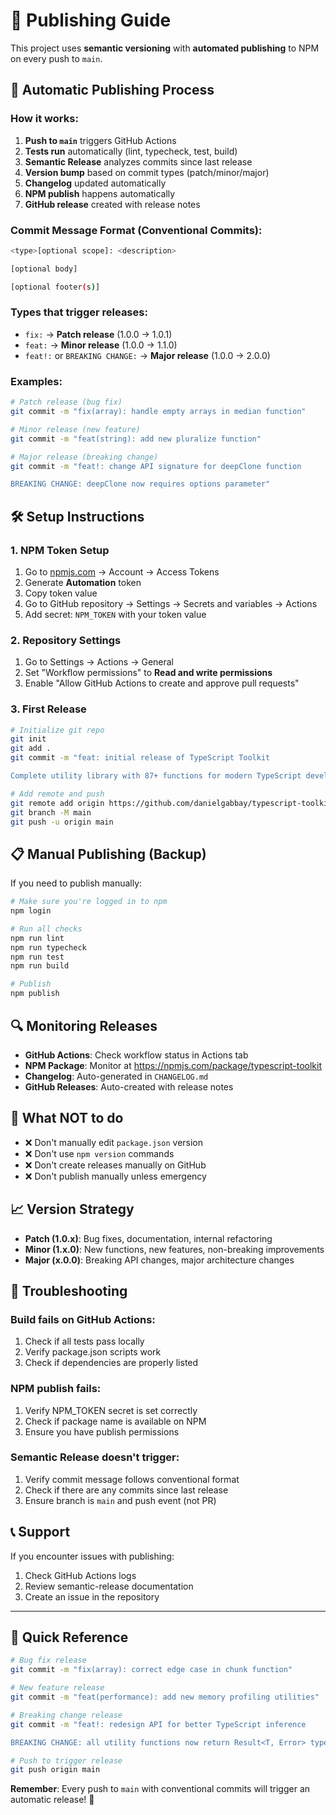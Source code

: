 # 🚀 Publishing Guide

This project uses **semantic versioning** with **automated publishing** to NPM on every push to `main`.

## 🔄 Automatic Publishing Process

### How it works:
1. **Push to `main`** triggers GitHub Actions
2. **Tests run** automatically (lint, typecheck, test, build)  
3. **Semantic Release** analyzes commits since last release
4. **Version bump** based on commit types (patch/minor/major)
5. **Changelog** updated automatically
6. **NPM publish** happens automatically
7. **GitHub release** created with release notes

### Commit Message Format (Conventional Commits):

```bash
<type>[optional scope]: <description>

[optional body]

[optional footer(s)]
```

### Types that trigger releases:

- `fix:` → **Patch release** (1.0.0 → 1.0.1)
- `feat:` → **Minor release** (1.0.0 → 1.1.0)
- `feat!:` or `BREAKING CHANGE:` → **Major release** (1.0.0 → 2.0.0)

### Examples:

```bash
# Patch release (bug fix)
git commit -m "fix(array): handle empty arrays in median function"

# Minor release (new feature)  
git commit -m "feat(string): add new pluralize function"

# Major release (breaking change)
git commit -m "feat!: change API signature for deepClone function

BREAKING CHANGE: deepClone now requires options parameter"
```

## 🛠️ Setup Instructions

### 1. NPM Token Setup
1. Go to [npmjs.com](https://npmjs.com) → Account → Access Tokens
2. Generate **Automation** token
3. Copy token value
4. Go to GitHub repository → Settings → Secrets and variables → Actions  
5. Add secret: `NPM_TOKEN` with your token value

### 2. Repository Settings
1. Go to Settings → Actions → General
2. Set "Workflow permissions" to **Read and write permissions**
3. Enable "Allow GitHub Actions to create and approve pull requests"

### 3. First Release
```bash
# Initialize git repo
git init
git add .
git commit -m "feat: initial release of TypeScript Toolkit

Complete utility library with 87+ functions for modern TypeScript development"

# Add remote and push
git remote add origin https://github.com/danielgabbay/typescript-toolkit.git
git branch -M main
git push -u origin main
```

## 📋 Manual Publishing (Backup)

If you need to publish manually:

```bash
# Make sure you're logged in to npm
npm login

# Run all checks
npm run lint
npm run typecheck  
npm run test
npm run build

# Publish
npm publish
```

## 🔍 Monitoring Releases

- **GitHub Actions**: Check workflow status in Actions tab
- **NPM Package**: Monitor at https://npmjs.com/package/typescript-toolkit
- **Changelog**: Auto-generated in `CHANGELOG.md`
- **GitHub Releases**: Auto-created with release notes

## 🚫 What NOT to do

- ❌ Don't manually edit `package.json` version
- ❌ Don't use `npm version` commands
- ❌ Don't create releases manually on GitHub
- ❌ Don't publish manually unless emergency

## 📈 Version Strategy

- **Patch (1.0.x)**: Bug fixes, documentation, internal refactoring
- **Minor (1.x.0)**: New functions, new features, non-breaking improvements  
- **Major (x.0.0)**: Breaking API changes, major architecture changes

## 🐛 Troubleshooting

### Build fails on GitHub Actions:
1. Check if all tests pass locally
2. Verify package.json scripts work
3. Check if dependencies are properly listed

### NPM publish fails:
1. Verify NPM_TOKEN secret is set correctly
2. Check if package name is available on NPM
3. Ensure you have publish permissions

### Semantic Release doesn't trigger:
1. Verify commit message follows conventional format
2. Check if there are any commits since last release
3. Ensure branch is `main` and push event (not PR)

## 📞 Support

If you encounter issues with publishing:
1. Check GitHub Actions logs
2. Review semantic-release documentation
3. Create an issue in the repository

---

## 🎯 Quick Reference

```bash
# Bug fix release
git commit -m "fix(array): correct edge case in chunk function"

# New feature release  
git commit -m "feat(performance): add new memory profiling utilities"

# Breaking change release
git commit -m "feat!: redesign API for better TypeScript inference

BREAKING CHANGE: all utility functions now return Result<T, Error> type"

# Push to trigger release
git push origin main
```

**Remember**: Every push to `main` with conventional commits will trigger an automatic release! 🚀
